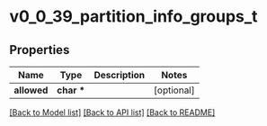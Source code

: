 # v0_0_39_partition_info_groups_t

## Properties
Name | Type | Description | Notes
------------ | ------------- | ------------- | -------------
**allowed** | **char \*** |  | [optional] 

[[Back to Model list]](../README.md#documentation-for-models) [[Back to API list]](../README.md#documentation-for-api-endpoints) [[Back to README]](../README.md)


